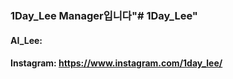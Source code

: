 ### 1Day_Lee Manager입니다"# 1Day_Lee" 
#### AI_Lee:
#### Instagram: https://www.instagram.com/1day_lee/